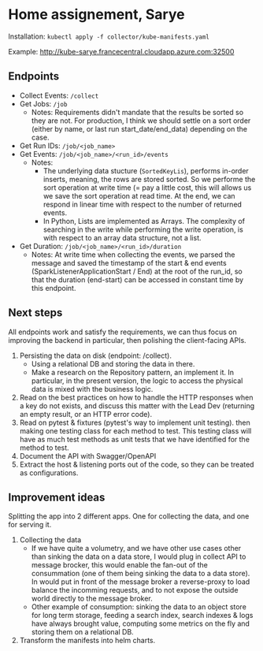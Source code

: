 # Home assignement, Sarye

Installation: `kubectl apply -f collector/kube-manifests.yaml`

Example: http://kube-sarye.francecentral.cloudapp.azure.com:32500


## Endpoints
- Collect Events: `/collect`
- Get Jobs: `/job`
    - Notes: Requirements didn't mandate that the results be sorted so they are not. For production, I think we should settle on a sort order (either by name, or last run start_date/end_data) depending on the case.
- Get Run IDs: `/job/<job_name>`
- Get Events: `/job/<job_name>/<run_id>/events`
    - Notes:
        - The underlying data stucture (`SortedKeyLis`), performs in-order inserts, meaning, the rows are stored sorted. So we performe the sort operation at write time (= pay a little cost, this will allows us we save the sort operation at read time. At the end, we can respond in linear time with respect to the number of returned events.
        - In Python, Lists are implemented as Arrays. The complexity of searching in the write while performing the write operation, is with respect to an array data structure, not a list.
- Get Duration: `/job/<job_name>/<run_id>/duration`
    - Notes: At write time when collecting the events, we parsed the message and saved the timestamp of the start & end events (SparkListenerApplicationStart / End) at the root of the run_id, so that the duration (end-start) can be accessed in constant time by this endpoint.


## Next steps
All endpoints work and satisfy the requirements, we can thus focus on improving the backend in particular, then polishing the client-facing APIs.
1. Persisting the data on disk (endpoint: /collect).
    - Using a relational DB and storing the data in there.
    - Make a research on the Repository pattern, an implement it. In particular, in the present version, the logic to access the physical data is mixed with the business logic.
2. Read on the best practices on how to handle the HTTP responses when a key do not exists, and discuss this matter with the Lead Dev (returning an empty result, or an HTTP error code).
3. Read on pytest & fixtures (pytest's way to implement unit testing). then making one testing class for each method to test. This testing class will have as much test methods as unit tests that we have identified for the method to test.
4. Document the API with Swagger/OpenAPI
5. Extract the host & listening ports out of the code, so they can be treated as configurations.

## Improvement ideas
Splitting the app into 2 different apps. One for collecting the data, and one for serving it.
1. Collecting the data
    - If we have quite a volumetry, and we have other use cases other than sinking the data on a data store, I would plug in collect API to message brocker, this would enable the fan-out of the consummation (one of them being sinking the data to a data store). In would put in front of the message broker a reverse-proxy to load balance the incomming requests, and to not expose the outside world directly to the message broker.
    - Other example of consumption: sinking the data to an object store for long term storage, feeding a search index, search indexes & logs have always brought value, computing some metrics on the fly and storing them on a relational DB.
2. Transform the manifests into helm charts.









